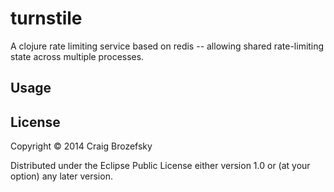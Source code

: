 # turnstile

A clojure rate limiting service based on redis -- allowing shared
rate-limiting state across multiple processes.

## Usage



## License

Copyright © 2014 Craig Brozefsky

Distributed under the Eclipse Public License either version 1.0 or (at
your option) any later version.
